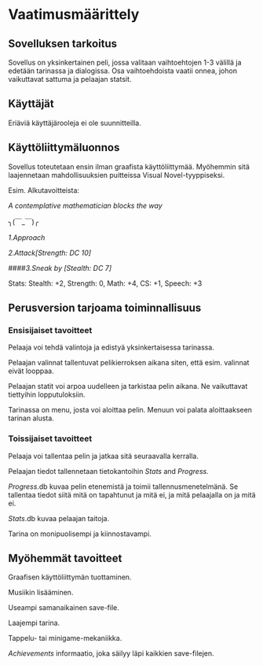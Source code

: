 # Vaatimusmäärittely

## Sovelluksen tarkoitus

Sovellus on yksinkertainen peli, jossa valitaan vaihtoehtojen 1-3 välillä ja edetään tarinassa ja dialogissa. Osa vaihtoehdoista vaatii onnea, johon vaikuttavat sattuma ja pelaajan statsit.

## Käyttäjät

Eriäviä käyttäjärooleja ei ole suunnitteilla.

## Käyttöliittymäluonnos

Sovellus toteutetaan ensin ilman graafista käyttöliittymää. Myöhemmin sitä laajennetaan mahdollisuuksien puitteissa Visual Novel-tyyppiseksi.

Esim. Alkutavoitteista:


_A contemplative mathematician blocks the way_

╮(￣_￣)╭

_1.Approach_

_2.Attack[Strength: DC 10]_

####_3.Sneak by [Stealth: DC 7]_

Stats: Stealth: +2, Strength: 0, Math: +4, CS: +1, Speech: +3


## Perusversion tarjoama toiminnallisuus

### Ensisijaiset tavoitteet

Pelaaja voi tehdä valintoja ja edistyä yksinkertaisessa tarinassa.

Pelaajan valinnat tallentuvat pelikierroksen aikana siten, että esim. valinnat eivät looppaa.

Pelaajan statit voi arpoa uudelleen ja tarkistaa pelin aikana. Ne vaikuttavat tiettyihin lopputuloksiin.

Tarinassa on menu, josta voi aloittaa pelin. Menuun voi palata aloittaakseen tarinan alusta.


### Toissijaiset tavoitteet

Pelaaja voi tallentaa pelin ja jatkaa sitä seuraavalla kerralla.

Pelaajan tiedot tallennetaan tietokantoihin _Stats_ and _Progress._

_Progress_.db kuvaa pelin etenemistä ja toimii tallennusmenetelmänä. Se tallentaa tiedot siitä mitä on tapahtunut ja mitä ei, ja mitä pelaajalla on ja mitä ei.

_Stats_.db kuvaa pelaajan taitoja.

Tarina on monipuolisempi ja kiinnostavampi.


## Myöhemmät tavoitteet

Graafisen käyttöliittymän tuottaminen.

Musiikin lisääminen.

Useampi samanaikainen save-file.

Laajempi tarina.

Tappelu- tai minigame-mekaniikka.

_Achievements_ informaatio, joka säilyy läpi kaikkien save-filejen.
